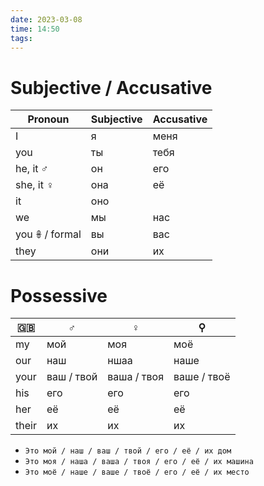 ```yaml
---
date: 2023-03-08
time: 14:50
tags: 
---
```


# Subjective / Accusative

| Pronoun        | Subjective | Accusative |
| -------------- | ---------- | ---------- |
| I              | я          | меня       |
| you            | ты         | тебя       |
| he, it ♂︎      | он         | его        |
| she, it ♀︎     | она        | её         |
| it             | оно        |            |
| we             | мы         | нас        |
| you 𖧚 / formal | вы         | вас        |
| they           | они        | их         |

# Possessive

| 🇬🇧    | ♂︎         | ♀︎          | ⚲           |
| ----- | ---------- | ----------- | ----------- |
| my    | мой        | моя         | моё         |
| our   | наш        | ншаа        | наше        |
| your  | ваш / твой | ваша / твоя | ваше / твоё |
| his   | его        | его         | его         |
| her   | её         | её          | её          |
| their | их         | их          | их          |

-   `Это мой / наш / ваш / твой / его / её / их дом`
-   `Это моя / наша / ваша / твоя / его / её / их машина`
-   `Это моё / наше / ваше / твоё / его / её / их место`